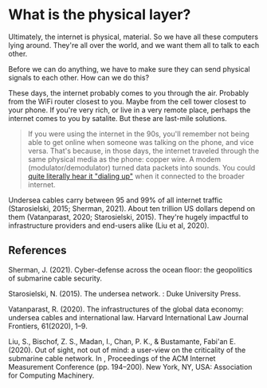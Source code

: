 # What is the physical layer?

Ultimately, the internet is physical, material. So we have all these computers
lying around. They're all over the world, and we want them all to talk to each
other.

Before we can do anything, we have to make sure they can send physical signals to each
other. How can we do this?

These days, the internet probably comes to you through the air.
Probably from the WiFi router closest to you. Maybe from the cell tower closest to your phone. If you're very rich, or live in a very remote place, perhaps the internet comes to you by satalite.
But these are last-mile solutions.


> If you were using the internet in the 90s, you'll remember not being able to get online when someone was talking on the phone, and vice versa. That's because, in those days, the internet traveled through the same physical media as the phone: copper wire. A modem (modulator/demodulator) turned data packets into sounds. You could [quite literally hear it "dialing up"](https://www.youtube.com/watch?v=gsNaR6FRuO0) when it connected to the broader internet.

Undersea cables carry between 95 and 99% of all internet traffic (Starosielski,
2015; Sherman, 2021). About ten trillion US dollars depend on them (Vatanparast,
2020; Starosielski, 2015). They're hugely impactful to infrastructure providers
and end-users alike (Liu et al, 2020).

## References

Sherman, J. (2021). Cyber-defense across the ocean floor: the geopolitics of submarine cable security.

Starosielski, N. (2015). The undersea network. : Duke University Press.

Vatanparast, R. (2020). The infrastructures of the global data economy: undersea cables and international law. Harvard International Law Journal Frontiers, 61(2020), 1–9.

Liu, S., Bischof, Z. S., Madan, I., Chan, P. K., & Bustamante, Fabi\'an E. (2020). Out of sight, not out of mind: a user-view on the criticality of the submarine cable network. In , Proceedings of the ACM Internet Measurement Conference (pp. 194–200). New York, NY, USA: Association for Computing Machinery.
